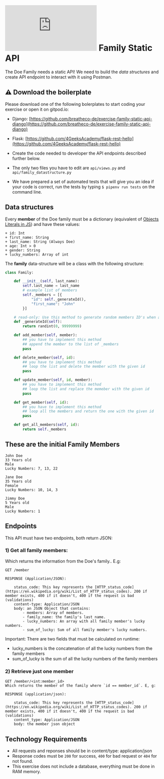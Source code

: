 # ![alt text](https://assets.breatheco.de/apis/img/images.php?blob&random&cat=icon&tags=breathecode,32) Family Static API

The Doe Family needs a static API! We need to build the *data structures* and create API endpoint to interact with it using Postman.

## ⚠️ Download the boilerplate

Please download one of the following bolerplates to start coding your exercise or open it on gitpod.io:
- Django: [https://github.com/breatheco-de/exercise-family-static-api-django](https://github.com/breatheco-de/exercise-family-static-api-django)
- Flask: [https://github.com/4GeeksAcademy/flask-rest-hello](https://github.com/4GeeksAcademy/flask-rest-hello)

- Create the code needed to developer the API endpoints described further below.
- The only two files you have to edit are `api/views.py` and `api/family_datastructure.py`
- We have prepared a set of automated tests that will give you an idea if your code is correct, run the tests by typing `$ pipenv run tests` on the command line.

## Data structures

Every **member** of the Doe family must be a dictionary (equivalent of [Objects Literals in JS](https://www.dyn-web.com/tutorials/object-literal/)) and have these values:

    + id: Int
    + first_name: String
    + last_name: String (Always Doe)
    + age: Int > 0
    + gender: String
    + lucky_numbers: Array of int

The **family** data-structure will be a class with the following structure:

```py
class Family:

	def __init__(self, last_name):
		self.last_name = last_name
        # example list of members
        self._members = [{
            "id": self._generateId(),
            "first_name": "John"
        }]

    # read-only: Use this method to generate random members ID's when adding members into the list
    def _generateId(self):
        return randint(0, 99999999)

	def add_member(self, member):
        ## you have to implement this method
        ## append the member to the list of _members
		pass

	def delete_member(self, id):
        ## you have to implement this method
        ## loop the list and delete the member with the given id
		pass

	def update_member(self, id, member):
        ## you have to implement this method
        ## loop the list and replace the memeber with the given id
		pass

	def get_member(self, id):
        ## you have to implement this method
        ## loop all the members and return the one with the given id
		pass

	def get_all_members(self, id):
		return self._members
```

## These are the initial Family Members
```
John Doe
33 Years old
Male
Lucky Numbers: 7, 13, 22
```
```
Jane Doe
35 Years old
Female
Lucky Numbers: 10, 14, 3
```
```
Jimmy Doe
5 Years old
Male
Lucky Numbers: 1
```
## Endpoints

This API must have two endpoints, both return JSON:

### 1) Get all family members:
Which returns the information from the Doe's family.. E.g:
```
GET /member

RESPONSE (Application/JSON):

    status_code: This key represents the [HTTP_status_code](https://en.wikipedia.org/wiki/List_of_HTTP_status_codes). 200 if member exists, 400 if it doesn't, 400 if the request is bad (validations)
    content-type: Application/JSON
    body: an JSON Object that contains:
        - members: Array of members.
        - family_name: the family's last name.
        - lucky_numbers: An array with all family member's lucky numbers.
        - sum_of_lucky: Sum of all family member's lucky numbers.
```
Important: There are two fields that must be calculated on runtime:
- lucky_numbers is the concatenation of all the lucky numbers from the family members
- sum_of_lucky is the sum of all the lucky numbers of the family members


### 2) Retrieve just one member
```
GET /member/<int:member_id>
Which returns the member of the family where `id == member_id`. E, g:

RESPONSE (application/json):

    status_code: This key represents the [HTTP_status_code](https://en.wikipedia.org/wiki/List_of_HTTP_status_codes). 200 if member exists, 400 if it doesn't, 400 if the request is bad (validations)
    content_type: Application/JSON
    body: the member json object
```

## Technology Requirements

- All requests and reponses should be in content/type: application/json
- Response codes must be `200` for success, `400` for bad request or `404` for not found.
- This exercise does not include a database, everything must be done in RAM memory.
